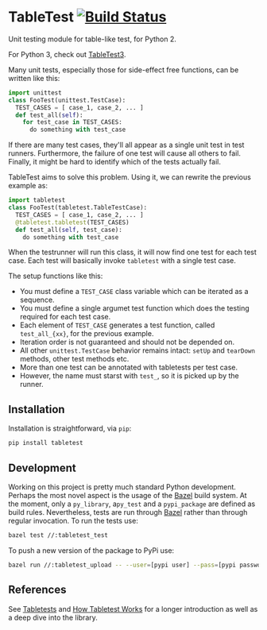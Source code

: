 # TableTest [![Build Status](https://travis-ci.org/horia141/tabletest.svg)](https://travis-ci.org/horia141/tabletest) #

Unit testing module for table-like test, for Python 2.

For Python 3, check out [TableTest3](https://github.com/horia141/tabletest3).

Many unit tests, especially those for side-effect free functions, can be written like this:

```python
import unittest
class FooTest(unittest.TestCase):
  TEST_CASES = [ case_1, case_2, ... ]
  def test_all(self):
    for test_case in TEST_CASES:
      do something with test_case
```

If there are many test cases, they'll all appear as a single unit test in test runners. Furthermore,
the failure of one test will cause all others to fail. Finally, it might be hard to identify which
of the tests actually fail.

TableTest aims to solve this problem. Using it, we can rewrite the previous example as:

```python
import tabletest
class FooTest(tabletest.TableTestCase):
  TEST_CASES = [ case_1, case_2, ... ]
  @tabletest.tabletest(TEST_CASES)
  def test_all(self, test_case):
    do something with test_case
```

When the testrunner will run this class, it will now find one test for each test case. Each test
will basically invoke `tabletest` with a single test case.

The setup functions like this:
* You must define a `TEST_CASE` class variable which can be iterated as a sequence.
* You must define a single argumet test function which does the testing required for each
  test case.
* Each element of `TEST_CASE` generates a test function, called `test_all_{xx}`, for the previous
  example.
* Iteration order is not guaranteed and should not be depended on.
* All other `unittest.TestCase` behavior remains intact: `setUp` and `tearDown` methods, other test
  methods etc.
* More than one test can be annotated with tabletests per test case.
* However, the name must starst with `test_`, so it is picked up by the runner.

## Installation ##

Installation is straightforward, via `pip`:

```bash
pip install tabletest
```

## Development ##

Working on this project is pretty much standard Python development. Perhaps the most novel aspect is the usage of the [Bazel][bazel] build system. At the moment, only a `py_library`, a`py_test` and a `pypi_package` are defined as build rules. Nevertheless, tests are run through [Bazel][bazel] rather than through regular invocation. To run the tests use:

```bash
bazel test //:tabletest_test
```

To push a new version of the package to PyPi use:

```bash
bazel run //:tabletest_upload -- --user=[pypi user] --pass=[pypi password]
```

## References ##

See [Tabletests][tabletests] and [How Tabletest Works][how-tabletest-works] for a longer introduction as well as a deep dive into the library.

[tabletests]: https://horia141.github.com/jekyll/update/2015/08/31/tabletests.html
[how-tabletest-works]: https://horia141.github.com/jekyll/update/2015/09/08/how-tabletest-works.html
[bazel]: http://bazel.io